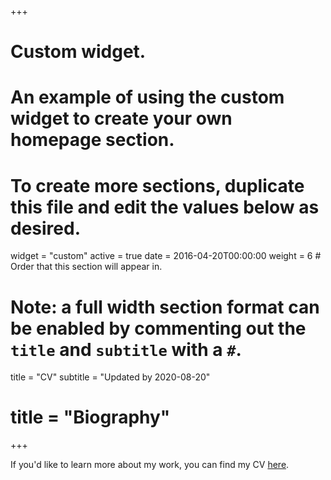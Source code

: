 +++
# Custom widget.
# An example of using the custom widget to create your own homepage section.
# To create more sections, duplicate this file and edit the values below as desired.
widget = "custom"
active = true
date = 2016-04-20T00:00:00
weight = 6 # Order that this section will appear in.

# Note: a full width section format can be enabled by commenting out the `title` and `subtitle` with a `#`.
title = "CV"
subtitle = "Updated by 2020-08-20"

# title = "Biography"



+++

If you'd like to learn more about my work, you can find my CV [here](cv/cv.pdf).
